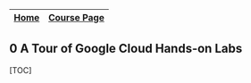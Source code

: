 
|[Home](../README.md)|[Course Page]()|
|---------------------|--------------|

## 0 A Tour of Google Cloud Hands-on Labs

[TOC]
        